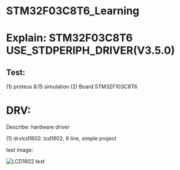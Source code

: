 # STM32F03C8T6_Learning
# Explain: STM32F03C8T6 USE_STDPERIPH_DRIVER(V3.5.0)

## Test:
(1) proteus 8.15 simulation
(2) Board STM32F103C8T6


# DRV:
Describe: hardware driver 

(1) drvlcd1602: lcd1602, 8 line, simple project

test image:

![LCD1602 test]()
